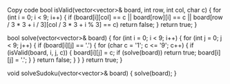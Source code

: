 Copy code
bool isValid(vector<vector<char>>& board, int row, int col, char c) {
    for (int i = 0; i < 9; i++) {
        if (board[i][col] == c || board[row][i] == c || board[row / 3 * 3 + i / 3][col / 3 * 3 + i % 3] == c)
            return false;
    }
    return true;
}

bool solve(vector<vector<char>>& board) {
    for (int i = 0; i < 9; i++) {
        for (int j = 0; j < 9; j++) {
            if (board[i][j] == '.') {
                for (char c = '1'; c <= '9'; c++) {
                    if (isValid(board, i, j, c)) {
                        board[i][j] = c;
                        if (solve(board)) return true;
                        board[i][j] = '.';
                    }
                }
                return false;
            }
        }
    }
    return true;
}

void solveSudoku(vector<vector<char>>& board) {
    solve(board);
}

